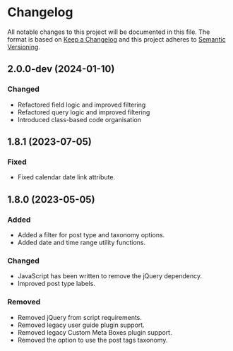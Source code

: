 # Changelog

All notable changes to this project will be documented in this file. The format is based on [Keep a Changelog](https://keepachangelog.com/en/1.1.0/)
and this project adheres to [Semantic Versioning](https://semver.org/spec/v2.0.0.html).

## 2.0.0-dev (2024-01-10)

### Changed

* Refactored field logic and improved filtering
* Refactored query logic and improved filtering
* Introduced class-based code organisation

## 1.8.1 (2023-07-05)

### Fixed

*   Fixed calendar date link attribute.

## 1.8.0 (2023-05-05)

### Added

*   Added a filter for post type and taxonomy options.
*   Added date and time range utility functions.

### Changed

*   JavaScript has been written to remove the jQuery dependency.
*   Improved post type labels.

### Removed

*   Removed jQuery from script requirements.
*   Removed legacy user guide plugin support.
*   Removed legacy Custom Meta Boxes plugin support.
*   Removed the option to use the post tags taxonomy.
